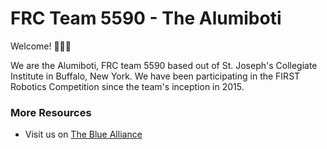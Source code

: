 # FRC Team 5590 - The Alumiboti

Welcome! 👋🏼🤖

We are the Alumiboti, FRC team 5590 based out of St. Joseph's Collegiate Institute in Buffalo, New York. We have been participating in the FIRST Robotics Competition since the team's inception in 2015.

### More Resources

- Visit us on [The Blue Alliance](https://www.thebluealliance.com/team/5590)
